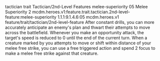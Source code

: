 <ability>
  <metadata>
    <class>tactician</class>
    <feature_type>trait</feature_type>
    <file_dpath>Tactician/2nd-Level Features</file_dpath>
    <item_id>melee-superiority</item_id>
    <item_index>05</item_index>
    <item_name>Melee Superiority</item_name>
    <level>2</level>
    <scc>mcdm.heroes.v1:feature.trait.tactician.2nd-level-feature:melee-superiority</scc>
    <scdc>1.1.1:9.1.4.6:05</scdc>
    <source>mcdm.heroes.v1</source>
    <type>feature/trait/tactician/2nd-level-feature</type>
  </metadata>
  <effects>
    <effect type="mundane">After constant drills, you can more accurately anticipate an enemy&apos;s plan and thwart their attempts to move across the battlefield. Whenever you make an opportunity attack, the target&apos;s speed is reduced to 0 until the end of the current turn.</effect>
    <effect type="mundane" name="Mark Benefit">When a creature marked by you attempts to move or shift within distance of your melee free strike, you can use a free triggered action and spend 2 focus to make a melee free strike against that creature.</effect>
  </effects>
</ability>
